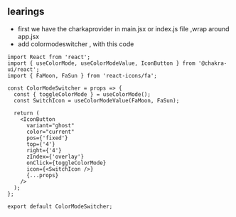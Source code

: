 ## learings

- first we have the charkaprovider in main.jsx or index.js file ,wrap around app.jsx
- add colormodeswitcher , with this code

```
import React from 'react';
import { useColorMode, useColorModeValue, IconButton } from '@chakra-ui/react';
import { FaMoon, FaSun } from 'react-icons/fa';

const ColorModeSwitcher = props => {
  const { toggleColorMode } = useColorMode();
  const SwitchIcon = useColorModeValue(FaMoon, FaSun);

  return (
    <IconButton
      variant="ghost"
      color="current"
      pos={'fixed'}
      top={'4'}
      right={'4'}
      zIndex={'overlay'}
      onClick={toggleColorMode}
      icon={<SwitchIcon />}
      {...props}
    />
  );
};

export default ColorModeSwitcher;
```
